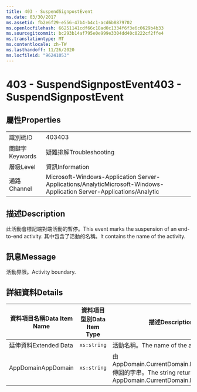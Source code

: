 ```yaml
---
title: 403 - SuspendSignpostEvent
ms.date: 03/30/2017
ms.assetid: fb2e6f29-e556-47b4-b4c1-acd6b8879702
ms.openlocfilehash: 66251141cdf66c18ad0c1334f6f3e6c0629b4b33
ms.sourcegitcommit: bc293b14af795e0e999e3304dd40c0222cf2ffe4
ms.translationtype: MT
ms.contentlocale: zh-TW
ms.lasthandoff: 11/26/2020
ms.locfileid: "96241053"
---
```

# <a name="403---suspendsignpostevent"></a><span data-ttu-id="5a3e5-102">403 - SuspendSignpostEvent</span><span class="sxs-lookup"><span data-stu-id="5a3e5-102">403 - SuspendSignpostEvent</span></span>

## <a name="properties"></a><span data-ttu-id="5a3e5-103">屬性</span><span class="sxs-lookup"><span data-stu-id="5a3e5-103">Properties</span></span>  
  
|||  
|-|-|  
|<span data-ttu-id="5a3e5-104">識別碼</span><span class="sxs-lookup"><span data-stu-id="5a3e5-104">ID</span></span>|<span data-ttu-id="5a3e5-105">403</span><span class="sxs-lookup"><span data-stu-id="5a3e5-105">403</span></span>|  
|<span data-ttu-id="5a3e5-106">關鍵字</span><span class="sxs-lookup"><span data-stu-id="5a3e5-106">Keywords</span></span>|<span data-ttu-id="5a3e5-107">疑難排解</span><span class="sxs-lookup"><span data-stu-id="5a3e5-107">Troubleshooting</span></span>|  
|<span data-ttu-id="5a3e5-108">層級</span><span class="sxs-lookup"><span data-stu-id="5a3e5-108">Level</span></span>|<span data-ttu-id="5a3e5-109">資訊</span><span class="sxs-lookup"><span data-stu-id="5a3e5-109">Information</span></span>|  
|<span data-ttu-id="5a3e5-110">通路</span><span class="sxs-lookup"><span data-stu-id="5a3e5-110">Channel</span></span>|<span data-ttu-id="5a3e5-111">Microsoft-Windows-Application Server-Applications/Analytic</span><span class="sxs-lookup"><span data-stu-id="5a3e5-111">Microsoft-Windows-Application Server-Applications/Analytic</span></span>|  
  
## <a name="description"></a><span data-ttu-id="5a3e5-112">描述</span><span class="sxs-lookup"><span data-stu-id="5a3e5-112">Description</span></span>  

 <span data-ttu-id="5a3e5-113">此活動會標記端對端活動的暫停。</span><span class="sxs-lookup"><span data-stu-id="5a3e5-113">This event marks the suspension of an end-to-end activity.</span></span> <span data-ttu-id="5a3e5-114">其中包含了活動的名稱。</span><span class="sxs-lookup"><span data-stu-id="5a3e5-114">It contains the name of the activity.</span></span>  
  
## <a name="message"></a><span data-ttu-id="5a3e5-115">訊息</span><span class="sxs-lookup"><span data-stu-id="5a3e5-115">Message</span></span>  

 <span data-ttu-id="5a3e5-116">活動界限。</span><span class="sxs-lookup"><span data-stu-id="5a3e5-116">Activity boundary.</span></span>  
  
## <a name="details"></a><span data-ttu-id="5a3e5-117">詳細資料</span><span class="sxs-lookup"><span data-stu-id="5a3e5-117">Details</span></span>  
  
|<span data-ttu-id="5a3e5-118">資料項目名稱</span><span class="sxs-lookup"><span data-stu-id="5a3e5-118">Data Item Name</span></span>|<span data-ttu-id="5a3e5-119">資料項目型別</span><span class="sxs-lookup"><span data-stu-id="5a3e5-119">Data Item Type</span></span>|<span data-ttu-id="5a3e5-120">描述</span><span class="sxs-lookup"><span data-stu-id="5a3e5-120">Description</span></span>|  
|--------------------|--------------------|-----------------|  
|<span data-ttu-id="5a3e5-121">延伸資料</span><span class="sxs-lookup"><span data-stu-id="5a3e5-121">Extended Data</span></span>|`xs:string`|<span data-ttu-id="5a3e5-122">活動名稱。</span><span class="sxs-lookup"><span data-stu-id="5a3e5-122">The name of the activity.</span></span>|  
|<span data-ttu-id="5a3e5-123">AppDomain</span><span class="sxs-lookup"><span data-stu-id="5a3e5-123">AppDomain</span></span>|`xs:string`|<span data-ttu-id="5a3e5-124">由 AppDomain.CurrentDomain.FriendlyName 傳回的字串。</span><span class="sxs-lookup"><span data-stu-id="5a3e5-124">The string returned by AppDomain.CurrentDomain.FriendlyName.</span></span>|
